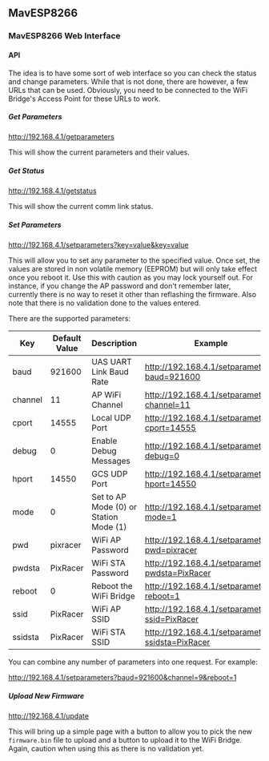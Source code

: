 ## MavESP8266
### MavESP8266 Web Interface

#### API

The idea is to have some sort of web interface so you can check the status and change parameters. While that is not done, there are however, a few URLs that can be used. Obviously, you need to be connected to the WiFi Bridge's Access Point for these URLs to work.

##### Get Parameters

http://192.168.4.1/getparameters

This will show the current parameters and their values.

##### Get Status

http://192.168.4.1/getstatus

This will show the current comm link status.

##### Set Parameters

http://192.168.4.1/setparameters?key=value&key=value

This will allow you to set any parameter to the specified value. Once set, the values are stored in non volatile memory (EEPROM) but will only take effect once you reboot it. Use this with caution as you may lock yourself out. For instance, if you change the AP password and don't remember later, currently there is no way to reset it other than reflashing the firmware. Also note that there is no validation done to the values entered. 

There are the supported parameters:

| Key  | Default Value | Description | Example |
| ------------- | -------------- | -------------- | -------------- |
| baud  | 921600 | UAS UART Link Baud Rate | http://192.168.4.1/setparameters?baud=921600 |
| channel | 11  | AP WiFi Channel | http://192.168.4.1/setparameters?channel=11 |
| cport | 14555  | Local UDP Port | http://192.168.4.1/setparameters?cport=14555 |
| debug | 0  | Enable Debug Messages | http://192.168.4.1/setparameters?debug=0 |
| hport | 14550  | GCS UDP Port | http://192.168.4.1/setparameters?hport=14550 |
| mode | 0  | Set to AP Mode (0) or Station Mode (1) | http://192.168.4.1/setparameters?mode=1 |
| pwd | pixracer  | WiFi AP Password | http://192.168.4.1/setparameters?pwd=pixracer |
| pwdsta | PixRacer  | WiFi STA Password | http://192.168.4.1/setparameters?pwdsta=PixRacer |
| reboot | 0  | Reboot the WiFi Bridge | http://192.168.4.1/setparameters?reboot=1 |
| ssid | PixRacer  | WiFi AP SSID | http://192.168.4.1/setparameters?ssid=PixRacer |
| ssidsta | PixRacer  | WiFi STA SSID | http://192.168.4.1/setparameters?ssidsta=PixRacer |

You can combine any number of parameters into one request. For example:

http://192.168.4.1/setparameters?baud=921600&channel=9&reboot=1

##### Upload New Firmware

http://192.168.4.1/update

This will bring up a simple page with a button to allow you to pick the new ```firmware.bin``` file to upload and a button to upload it to the WiFi Bridge. Again, caution when using this as there is no validation yet.
